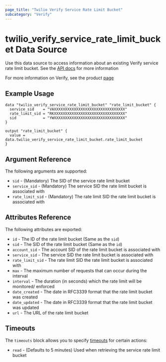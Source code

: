 ```yaml
---
page_title: "Twilio Verify Service Rate Limit Bucket"
subcategory: "Verify"
---
```


# twilio_verify_service_rate_limit_bucket Data Source

Use this data source to access information about an existing Verify service rate limit bucket. See the [API docs](https://www.twilio.com/docs/verify/api/service-rate-limit-buckets) for more information

For more information on Verify, see the product [page](https://www.twilio.com/verify)

## Example Usage

```hcl
data "twilio_verify_service_rate_limit_bucket" "rate_limit_bucket" {
  service_sid    = "VAXXXXXXXXXXXXXXXXXXXXXXXXXXXXXXXX"
  rate_limit_sid = "RKXXXXXXXXXXXXXXXXXXXXXXXXXXXXXXXX"
  sid            = "YWXXXXXXXXXXXXXXXXXXXXXXXXXXXXXXXX"
}

output "rate_limit_bucket" {
  value = data.twilio_verify_service_rate_limit_bucket.rate_limit_bucket
}
```

## Argument Reference

The following arguments are supported:

- `sid` - (Mandatory) The SID of the service rate limit bucket
- `service_sid` - (Mandatory) The service SID the rate limit bucket is associated with
- `rate_limit_sid` - (Mandatory) The rate limit SID the rate limit bucket is associated with

## Attributes Reference

The following attributes are exported:

- `id` - The ID of the rate limit bucket (Same as the `sid`)
- `sid` - The SID of the rate limit bucket (Same as the `id`)
- `account_sid` - The account SID of the rate limit bucket is associated with
- `service_sid` - The service SID the rate limit bucket is associated with
- `rate_limit_sid` - The rate limit SID the rate limit bucket is associated with
- `max` - The maximum number of requests that can occur during the interval
- `interval` - The duration (in seconds) which the rate limit will be monitored/ enforced
- `date_created` - The date in RFC3339 format that the rate limit bucket was created
- `date_updated` - The date in RFC3339 format that the rate limit bucket was updated
- `url` - The URL of the rate limit bucket

## Timeouts

The `timeouts` block allows you to specify [timeouts](https://www.terraform.io/docs/configuration/resources.html#timeouts) for certain actions:

- `read` - (Defaults to 5 minutes) Used when retrieving the service rate limit bucket
